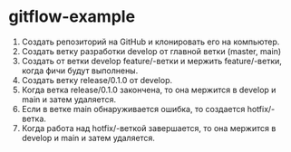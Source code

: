 # gitflow-example

1. Создать репозиторий на GitHub и клонировать его на компьютер.
2. Создать ветку разработки develop от главной ветки (master, main)
3. Создать от ветки develop feature/-ветки и мержить feature/-ветки, когда фичи будут выполнены.
4. Создать ветку release/0.1.0 от develop.
5. Когда ветка release/0.1.0 закончена, то она мержится в develop и main и затем удаляется.
6. Если в ветке main обнаруживается ошибка, то создается hotfix/-ветка.
7. Когда работа над hotfix/-веткой завершается, то она мержится в develop и main и затем удаляется.
